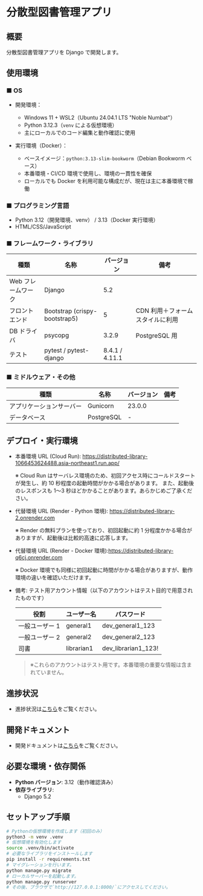 # 分散型図書管理アプリ

## 概要

分散型図書管理アプリを Django で開発します。

## 使用環境

### ■ OS

- 開発環境：

  - Windows 11 + WSL2（Ubuntu 24.04.1 LTS "Noble Numbat"）
  - Python 3.12.3（`venv` による仮想環境）
  - 主にローカルでのコード編集と動作確認に使用

- 実行環境（Docker）：
  - ベースイメージ：`python:3.13-slim-bookworm`（Debian Bookworm ベース）
  - 本番環境・CI/CD 環境で使用し、環境の一貫性を確保
  - ローカルでも Docker を利用可能な構成だが、現在は主に本番環境で稼働

### ■ プログラミング言語

- Python 3.12（開発環境、venv） / 3.13（Docker 実行環境）
- HTML/CSS/JavaScript

### ■ フレームワーク・ライブラリ

| 種類               | 名称                          | バージョン     | 備考                             |
| ------------------ | ----------------------------- | -------------- | -------------------------------- |
| Web フレームワーク | Django                        | 5.2            |                                  |
| フロントエンド     | Bootstrap (crispy-bootstrap5) | 5              | CDN 利用＋フォームスタイルに利用 |
| DB ドライバ        | psycopg                       | 3.2.9          | PostgreSQL 用                    |
| テスト             | pytest / pytest-django        | 8.4.1 / 4.11.1 |                                  |

### ■ ミドルウェア・その他

| 種類                     | 名称       | バージョン | 備考 |
| ------------------------ | ---------- | ---------- | ---- |
| アプリケーションサーバー | Gunicorn   | 23.0.0     |      |
| データベース             | PostgreSQL | -          |      |

## デプロイ・実行環境

- 本番環境 URL (Cloud Run): https://distributed-library-1066453624488.asia-northeast1.run.app/

  ※ Cloud Run はサーバレス環境のため、初回アクセス時にコールドスタートが発生し、約 10 秒程度の起動時間がかかる場合があります。
  また、起動後のレスポンスも 1〜3 秒ほどかかることがあります。あらかじめご了承ください。

- 代替環境 URL (Render - Python 環境): https://distributed-library-2.onrender.com

  ※ Render の無料プランを使っており、初回起動に約 1 分程度かかる場合がありますが、起動後は比較的高速に応答します。

- 代替環境 URL (Render - Docker 環境):https://distributed-library-q6cj.onrender.com

  ※ Docker 環境でも同様に初回起動に時間がかかる場合がありますが、動作環境の違いを確認いただけます。

- 備考: テスト用アカウント情報（以下のアカウントはテスト目的で用意されたものです）

  | 役割           | ユーザー名 | パスワード          |
  | -------------- | ---------- | ------------------- |
  | 一般ユーザー 1 | general1   | dev_general1_123    |
  | 一般ユーザー 2 | general2   | dev_general2_123    |
  | 司書           | librarian1 | dev_librarian1_123! |

  > ※これらのアカウントはテスト用です。本番環境の重要な情報は含まれていません。

## 進捗状況

- 進捗状況は[こちら](CHANGELOG.md)をご覧ください。

## 開発ドキュメント

- 開発ドキュメントは[こちら](docs/README.md)をご覧ください。

## 必要な環境・依存関係

- **Python バージョン**: 3.12（動作確認済み）
- **依存ライブラリ**:
  - Django 5.2

## セットアップ手順

```bash
# Pythonの仮想環境を作成します（初回のみ）
python3 -m venv .venv
# 仮想環境を有効化します
source .venv/bin/activate
# 必要なライブラリをインストールします
pip install -r requirements.txt
# マイグレーションを行います。
python manage.py migrate
# ローカルサーバーを起動します。
python manage.py runserver
# その後、ブラウザで`http://127.0.0.1:8000/`にアクセスしてください。
```
